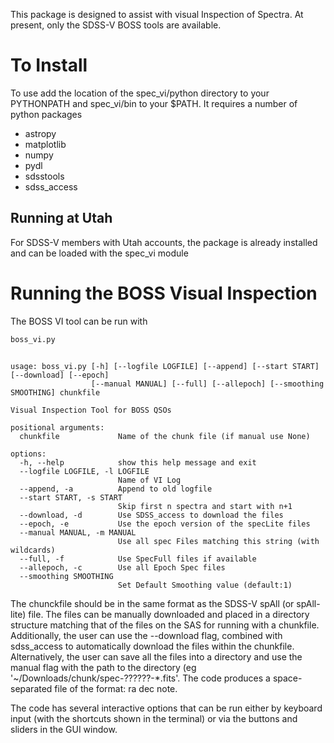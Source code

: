This package is designed to assist with visual Inspection of Spectra. At present, only the SDSS-V BOSS tools are available.

# To Install
To use add the location of the spec_vi/python directory to your PYTHONPATH and spec_vi/bin to your $PATH.
It requires a number of python packages
- astropy
- matplotlib
- numpy
- pydl
- sdsstools
- sdss_access

## Running at Utah
For SDSS-V members with Utah accounts, the package is already installed and can be loaded with the spec_vi module


# Running the BOSS Visual Inspection
The BOSS VI tool can be run with
```python
boss_vi.py
```


```

usage: boss_vi.py [-h] [--logfile LOGFILE] [--append] [--start START] [--download] [--epoch]
                  [--manual MANUAL] [--full] [--allepoch] [--smoothing SMOOTHING] chunkfile

Visual Inspection Tool for BOSS QSOs

positional arguments:
  chunkfile             Name of the chunk file (if manual use None)

options:
  -h, --help            show this help message and exit
  --logfile LOGFILE, -l LOGFILE
                        Name of VI Log
  --append, -a          Append to old logfile
  --start START, -s START
                        Skip first n spectra and start with n+1
  --download, -d        Use SDSS_access to download the files
  --epoch, -e           Use the epoch version of the specLite files
  --manual MANUAL, -m MANUAL
                        Use all spec Files matching this string (with wildcards)
  --full, -f            Use SpecFull files if available
  --allepoch, -c        Use all Epoch Spec files
  --smoothing SMOOTHING
                        Set Default Smoothing value (default:1)

```

The chunckfile should be in the same format as the SDSS-V spAll (or spAll-lite) file.
The files can be manually downloaded and placed in a directory structure matching that of the files on the SAS for running with a chunkfile.
Additionally, the user can use the --download flag, combined with sdss_access to automatically download the files within the chunkfile.
Alternatively, the user can save all the files into a directory and use the manual flag with the path to the directory (eg '~/Downloads/chunk/spec-??????-*.fits'.
The code produces a space-separated file of the format: ra dec note.

The code has several interactive options that can be run either by keyboard input (with the shortcuts shown in the terminal) or via the buttons and sliders in the GUI window.
